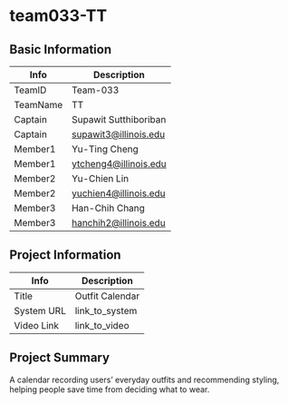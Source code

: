 # team033-TT

## Basic Information

|   Info      |        Description     |
| ----------- | ---------------------- |
| TeamID      |        Team-033        |
| TeamName    |           TT         |
| Captain     | Supawit Sutthiboriban  |
| Captain     |  supawit3@illinois.edu  |
| Member1     |        Yu-Ting Cheng       |
| Member1     |   ytcheng4@illinois.edu  |
| Member2     |     Yu-Chien Lin    |
| Member2     |  yuchien4@illinois.edu |
| Member3     |     Han-Chih Chang     |
| Member3     |  hanchih2@illinois.edu |

## Project Information

|   Info      |        Description     |
| ----------- | ---------------------- |
|  Title      |       Outfit Calendar     |
| System URL  |      link_to_system    |
| Video Link  |      link_to_video     |

## Project Summary

A calendar recording users’ everyday outfits and recommending styling, helping people save time from deciding what to wear.
